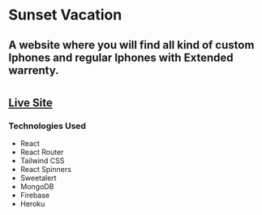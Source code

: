 #

# Sunset Vacation

## A website where you will find all kind of custom Iphones and regular Iphones with Extended warrenty.

#

## [Live Site]()

### Technologies Used

- React
- React Router
- Tailwind CSS
- React Spinners
- Sweetalert
- MongoDB
- Firebase
- Heroku
